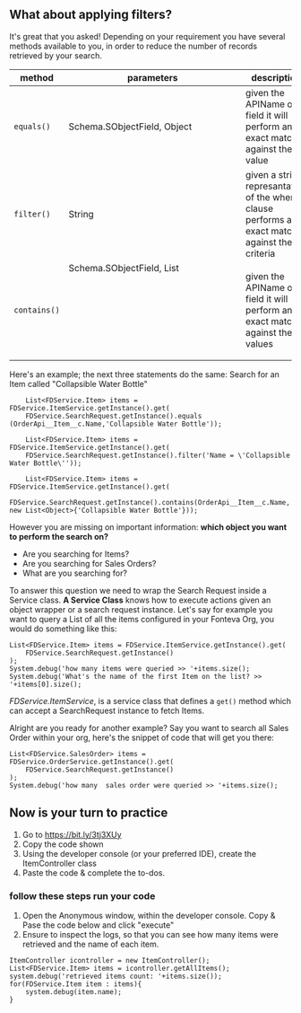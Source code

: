 ## What about applying filters?

It's great that you asked! Depending on your requirement you have several methods available to you, in order to reduce the number of records retrieved by your search.

method | parameters | description | example
--- | --- | --- | --- |
`equals()` | Schema.SObjectField, Object | given the APIName of a field it will perform an exact match against the value | `equals(OrderApi__Item__c.Name,'Collapsible Water Bottle')`
`filter()` | String | given a string represantation of the where clause performs an exact match against the criteria | `filter('Name = \'Collapsible Water Bottle\'')`
`contains()`| Schema.SObjectField, List<Object> | given the APIName of a field it will perform an exact match against the values | `contains(OrderApi__Item__c.Name, new List<Object>{'Laptop Backpack', 'leather Backpack'})`

Here's an example; the next three statements do the same: Search for an Item called "Collapsible Water Bottle"

```
    List<FDService.Item> items = FDService.ItemService.getInstance().get(
    FDService.SearchRequest.getInstance().equals (OrderApi__Item__c.Name,'Collapsible Water Bottle'));
```
    
```
    List<FDService.Item> items = FDService.ItemService.getInstance().get(
    FDService.SearchRequest.getInstance().filter('Name = \'Collapsible Water Bottle\''));
```
    
```   
    List<FDService.Item> items = FDService.ItemService.getInstance().get(
    FDService.SearchRequest.getInstance().contains(OrderApi__Item__c.Name, new List<Object>{'Collapsible Water Bottle'}));
```

However you are missing on important information: **which object you want to perform the search on?**
* Are you searching for Items?
* Are you searching for Sales Orders?
* What are you searching for?

To answer this question we need to wrap the Search Request inside a Service class. **A Service Class** knows how to execute actions given an object wrapper or a search request instance. Let's say for example you want to query a List of all the items configured in your Fonteva Org, you would do something like this:

```
List<FDService.Item> items = FDService.ItemService.getInstance().get(
    FDService.SearchRequest.getInstance()
);
System.debug('how many items were queried >> '+items.size();
System.debug('What's the name of the first Item on the list? >> '+items[0].size();
```

*FDService.ItemService*, is a service class that defines a `get()` method which can accept a SearchRequest instance to fetch Items. 


Alright are you ready for another example? Say you want to search all Sales Order within your org, here's the snippet of code that will get you there: 

```
List<FDService.SalesOrder> items = FDService.OrderService.getInstance().get(
    FDService.SearchRequest.getInstance()
);
System.debug('how many  sales order were queried >> '+items.size();
```

## Now is your turn to practice

1. Go to https://bit.ly/3tj3XUy
2. Copy the code shown
3. Using the developer console (or your preferred IDE), create the ItemController class
4. Paste the code & complete the to-dos.


### follow these steps run your code 
1. Open the Anonymous window, within the developer console. Copy & Pase the code below and click "execute"
2. Ensure to inspect the logs, so that you can see how many items were retrieved and the name of each item.
```
ItemController icontroller = new ItemController();
List<FDService.Item> items = icontroller.getAllItems();
system.debug('retrieved items count: '+items.size());
for(FDService.Item item : items){
    system.debug(item.name);
}
```
